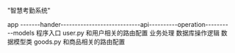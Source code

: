 "智慧考勤系统"

app -------hander----------------------------api----------operation----------models
程序入口    user.py 和用户相关的路由配置        业务处理     数据库操作逻辑       数据模型类
           goods.py 和商品相关的路由配置